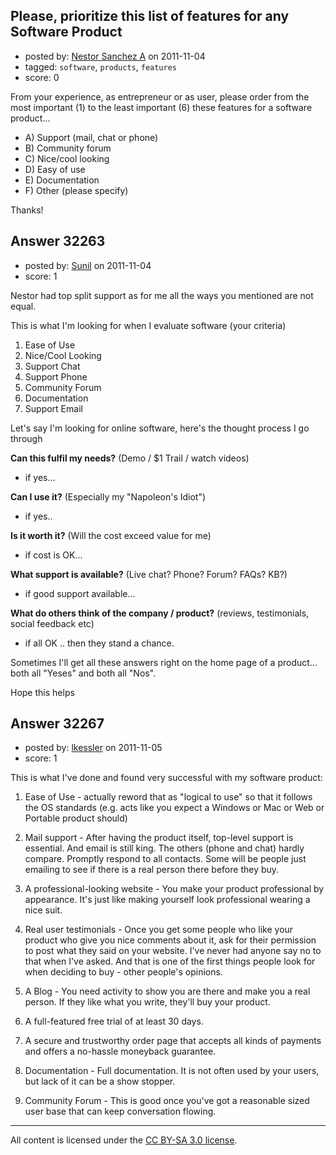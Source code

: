 ## Please, prioritize this list of features for any Software Product

- posted by: [Nestor Sanchez A](https://stackexchange.com/users/-1/1476-nestor-sanchez-a) on 2011-11-04
- tagged: `software`, `products`, `features`
- score: 0

From your experience, as entrepreneur or as user, please order from the most important (1) to the least important (6) these features for a software product...

 - A) Support (mail, chat or phone)
 - B) Community forum
 - C) Nice/cool looking
 - D) Easy of use
 - E) Documentation
 - F) Other (please specify)

Thanks!


## Answer 32263

- posted by: [Sunil](https://stackexchange.com/users/-1/14124-sunil) on 2011-11-04
- score: 1

Nestor had top split support as for me all the ways you mentioned are not equal.

This is what I'm looking for when I evaluate software (your criteria)

 1. Ease of Use 
 2. Nice/Cool Looking 
 3. Support Chat 
 4. Support Phone
 5. Community Forum 
 6. Documentation 
 7. Support Email

Let's say I'm looking for online software, here's the thought process I go through

**Can this fulfil my needs?**  (Demo / $1 Trail / watch videos)

 - if yes...

**Can I use it?** (Especially my "Napoleon's Idiot")

- if yes.. 

**Is it worth it?**  (Will the cost exceed value for me)

 - if cost is OK...

**What support is available?** (Live chat? Phone? Forum? FAQs? KB?) 

 - if good support available...

**What do others think of the company / product?** (reviews, testimonials, social feedback etc) 

- if all OK .. then they stand a chance.

Sometimes I'll get all these answers right on the home page of a product... both all "Yeses" and both all "Nos".

Hope this helps



## Answer 32267

- posted by: [lkessler](https://stackexchange.com/users/-1/1491-lkessler) on 2011-11-05
- score: 1

This is what I've done and found very successful with my software product:

 1. Ease of Use - actually reword that as "logical to use" so that it follows the OS standards (e.g. acts like you expect a Windows or Mac or Web or Portable product should)

 2. Mail support - After having the product itself, top-level support is essential. And email is still king. The others (phone and chat) hardly compare. Promptly respond to all contacts. Some will be people just emailing to see if there is a real person there before they buy.

 3. A professional-looking website - You make your product professional by appearance. It's just like making yourself look professional wearing a nice suit.

 4. Real user testimonials - Once you get some people who like your product who give you nice comments about it, ask for their permission to post what they said on your website. I've never had anyone say no to that when I've asked. And that is one of the first things people look for when deciding to buy - other people's opinions.

 5. A Blog - You need activity to show you are there and make you a real person. If they like what you write, they'll buy your product.

 6. A full-featured free trial of at least 30 days.

 7. A secure and trustworthy order page that accepts all kinds of payments and offers a no-hassle moneyback guarantee.

 8. Documentation - Full documentation. It is not often used by your users, but lack of it can be a show stopper.

 9. Community Forum - This is good once you've got a reasonable sized user base that can keep conversation flowing.




---

All content is licensed under the [CC BY-SA 3.0 license](https://creativecommons.org/licenses/by-sa/3.0/).

